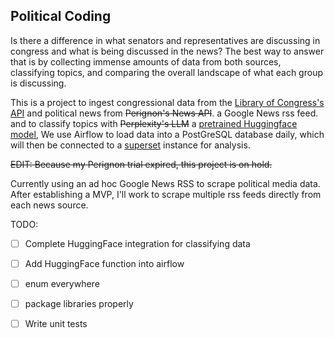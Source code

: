 ## Political Coding

Is there a difference in what senators and representatives are discussing in congress and what is being discussed in the news? The best way to answer that is by collecting immense amounts of data from both sources, classifying topics, and comparing the overall landscape of what each group is discussing.

This is a project to ingest congressional data from the [Library of Congress's API]([https://api.data.gov/docs/developer-manual/]) and political news from ~~Perignon's News API~~. a Google News rss feed. and to classify topics with ~~Perplexity's LLM~~ a [pretrained Huggingface model](https://huggingface.co/poltextlab/xlm-roberta-large-english-legislative-cap-v3), We use Airflow to load data into a PostGreSQL database daily, which will then be connected to a [superset](https://superset.apache.org/) instance for analysis.

~~EDIT: Because my Perignon trial expired, this project is on hold.~~

Currently using an ad hoc Google News RSS to scrape political media data. After establishing a MVP, I'll work to scrape multiple rss feeds directly from each news source.

TODO:
- [ ] Complete HuggingFace integration for classifying data

- [ ] Add HuggingFace function into airflow

- [ ] enum everywhere

- [ ] package libraries properly

- [ ] Write unit tests
